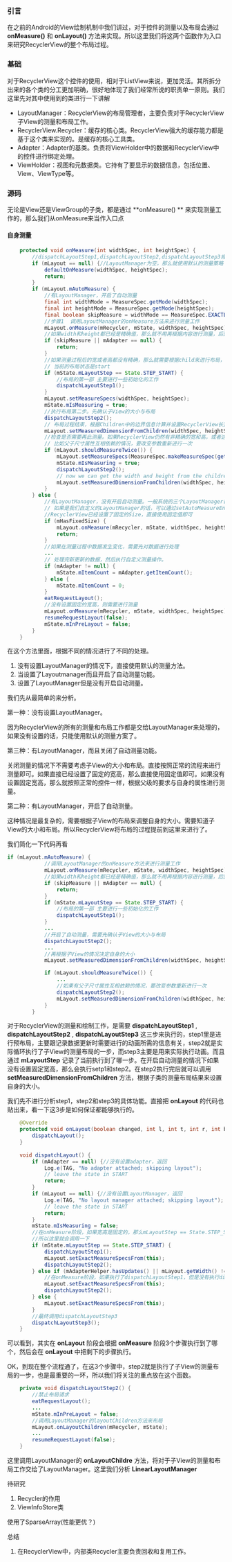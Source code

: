 ### 引言

在之前的Android的View绘制机制中我们讲过，对于控件的测量以及布局会通过 **onMeasure()** 和 **onLayout()** 方法来实现。所以这里我们将这两个函数作为入口来研究RecyclerView的整个布局过程。

### 基础

对于RecyclerView这个控件的使用，相对于ListView来说，更加灵活。其所拆分出来的各个类的分工更加明确，很好地体现了我们经常所说的职责单一原则。我们这里先对其中使用到的类进行一下讲解

* LayoutManager：RecyclerView的布局管理者，主要负责对于RecyclerView子View的测量和布局工作。
* RecyclerView.Recycler：缓存的核心类。RecyclerView强大的缓存能力都是基于这个类来实现的。是缓存的核心工具类。
* Adapter：Adapter的基类。负责将ViewHolder中的数据和RecyclerView中的控件进行绑定处理。
* ViewHolder：视图和元数据类。它持有了要显示的数据信息，包括位置、View、ViewType等。

### 源码

无论是View还是ViewGroup的子类，都是通过 **onMeasure() ** 来实现测量工作的，那么我们从onMeasure来当作入口点

#### 自身测量

```java
    protected void onMeasure(int widthSpec, int heightSpec) {
        //dispatchLayoutStep1,dispatchLayoutStep2,dispatchLayoutStep3肯定会执行，但是会根据具体的情况来区分是在onMeasure还是onLayout中执行。
        if (mLayout == null) {//LayoutManager为空，那么就使用默认的测量策略
            defaultOnMeasure(widthSpec, heightSpec);
            return;
        }
        if (mLayout.mAutoMeasure) {
            //有LayoutManager，开启了自动测量
            final int widthMode = MeasureSpec.getMode(widthSpec);
            final int heightMode = MeasureSpec.getMode(heightSpec);
            final boolean skipMeasure = widthMode == MeasureSpec.EXACTLY && heightMode == MeasureSpec.EXACTLY;
            //步骤1  调用LayoutManager的onMeasure方法来进行测量工作
            mLayout.onMeasure(mRecycler, mState, widthSpec, heightSpec);
            //如果width和height都已经是精确值，那么就不用再根据内容进行测量，后面步骤不再处理
            if (skipMeasure || mAdapter == null) {
                return;
            }
            //如果测量过程后的宽或者高都没有精确，那么就需要根据child来进行布局，从而来确定其宽和高。
            // 当前的布局状态是start
            if (mState.mLayoutStep == State.STEP_START) {
                //布局的第一部 主要进行一些初始化的工作
                dispatchLayoutStep1();
            }
            mLayout.setMeasureSpecs(widthSpec, heightSpec);
            mState.mIsMeasuring = true;
            //执行布局第二步。先确认子View的大小与布局
            dispatchLayoutStep2();
            // 布局过程结束，根据Children中的边界信息计算并设置RecyclerView长宽的测量值
            mLayout.setMeasuredDimensionFromChildren(widthSpec, heightSpec);
            //检查是否需要再此测量。如果RecyclerView仍然有非精确的宽和高，或者这里还有至少一个Child还有非精确的宽和高，我们就需要再次测量。
            // 比如父子尺寸属性互相依赖的情况，要改变参数重新进行一次
            if (mLayout.shouldMeasureTwice()) {
                mLayout.setMeasureSpecs(MeasureSpec.makeMeasureSpec(getMeasuredWidth(), MeasureSpec.EXACTLY),MeasureSpec.makeMeasureSpec(getMeasuredHeight(), MeasureSpec.EXACTLY));
                mState.mIsMeasuring = true;
                dispatchLayoutStep2();
                // now we can get the width and height from the children.
                mLayout.setMeasuredDimensionFromChildren(widthSpec, heightSpec);
            }
        } else {
            //有LayoutManager，没有开启自动测量。一般系统的三个LayoutManager都是自动测量，
            // 如果是我们自定义的LayoutManager的话，可以通过setAutoMeasureEnabled关闭自动测量功能
            //RecyclerView已经设置了固定的Size，直接使用固定值即可
            if (mHasFixedSize) {
                mLayout.onMeasure(mRecycler, mState, widthSpec, heightSpec);
                return;
            }
            //如果在测量过程中数据发生变化，需要先对数据进行处理
            ...
            // 处理完新更新的数据，然后执行自定义测量操作。
            if (mAdapter != null) {
                mState.mItemCount = mAdapter.getItemCount();
            } else {
                mState.mItemCount = 0;
            }
            eatRequestLayout();
            //没有设置固定的宽高，则需要进行测量
            mLayout.onMeasure(mRecycler, mState, widthSpec, heightSpec);
            resumeRequestLayout(false);
            mState.mInPreLayout = false;
        }
    }

```

在这个方法里面，根据不同的情况进行了不同的处理。

1. 没有设置LayoutManager的情况下，直接使用默认的测量方法。
2. 当设置了Layoutmanager而且开启了自动测量功能。
3. 设置了LayoutManager但是没有开启自动测量。

我们先从最简单的来分析。

第一种：没有设置LayoutManager。

因为RecyclerView的所有的测量和布局工作都是交给LayoutManager来处理的，如果没有设置的话，只能使用默认的测量方案了。

第三种：有LayoutManager，而且关闭了自动测量功能。

关闭测量的情况下不需要考虑子View的大小和布局。直接按照正常的流程来进行测量即可。如果直接已经设置了固定的宽高，那么直接使用固定值即可。如果没有设置固定宽高，那么就按照正常的控件一样，根据父级的要求与自身的属性进行测量。

第二种：有LayoutManager，开启了自动测量。

这种情况是最复杂的，需要根据子View的布局来调整自身的大小。需要知道子View的大小和布局。所以RecyclerView将布局的过程提前到这里来进行了。

我们简化一下代码再看

```java
if (mLayout.mAutoMeasure) {
    		//调用LayoutManager的onMeasure方法来进行测量工作
            mLayout.onMeasure(mRecycler, mState, widthSpec, heightSpec);
            //如果width和height都已经是精确值，那么就不用再根据内容进行测量，后面步骤不再处理
            if (skipMeasure || mAdapter == null) {
                return;
            }
            if (mState.mLayoutStep == State.STEP_START) {
                //布局的第一部 主要进行一些初始化的工作
                dispatchLayoutStep1();
            }
    		...
            //开启了自动测量，需要先确认子View的大小与布局
            dispatchLayoutStep2();
            ...
            //再根据子View的情况决定自身的大小
            mLayout.setMeasuredDimensionFromChildren(widthSpec, heightSpec);

            if (mLayout.shouldMeasureTwice()) {
                ...
                //如果有父子尺寸属性互相依赖的情况，要改变参数重新进行一次
                dispatchLayoutStep2();
                mLayout.setMeasuredDimensionFromChildren(widthSpec, heightSpec);
            }
        }
```

对于RecyclerView的测量和绘制工作，是需要 **dispatchLayoutStep1** , **dispatchLayoutStep2** , **dispatchLayoutStep3** 这三步来执行的，step1里是进行预布局，主要跟记录数据更新时需要进行的动画所需的信息有关，step2就是实际循环执行了子View的测量布局的一步，而step3主要是用来实际执行动画。而且通过 **mLayoutStep** 记录了当前执行到了哪一步。在开启自动测量的情况下如果没有设置固定宽高，那么会执行setp1和step2。在step2执行完后就可以调用 **setMeasuredDimensionFromChildren** 方法，根据子类的测量布局结果来设置自身的大小。

我们先不进行分析step1，step2和step3的具体功能。直接把 **onLayout** 的代码也贴出来，看一下这3步是如何保证都能够执行的。

```java
    @Override
    protected void onLayout(boolean changed, int l, int t, int r, int b) {
        dispatchLayout();
    }
    
    void dispatchLayout() {
        if (mAdapter == null) {//没有设置adapter，返回
            Log.e(TAG, "No adapter attached; skipping layout");
            // leave the state in START
            return;
        }
        if (mLayout == null) {//没有设置LayoutManager，返回
            Log.e(TAG, "No layout manager attached; skipping layout");
            // leave the state in START
            return;
        }
        mState.mIsMeasuring = false;
        //在onMeasure阶段，如果宽高是固定的，那么mLayoutStep == State.STEP_START 而且dispatchLayoutStep1和dispatchLayoutStep2不会调用
        //所以这里就会调用一下
        if (mState.mLayoutStep == State.STEP_START) {
            dispatchLayoutStep1();
            mLayout.setExactMeasureSpecsFrom(this);
            dispatchLayoutStep2();
        } else if (mAdapterHelper.hasUpdates() || mLayout.getWidth() != getWidth()|| mLayout.getHeight() != getHeight()) {
            //在onMeasure阶段，如果执行了dispatchLayoutStep1，但是没有执行dispatchLayoutStep2,就会执行dispatchLayoutStep2
            mLayout.setExactMeasureSpecsFrom(this);
            dispatchLayoutStep2();
        } else {
            mLayout.setExactMeasureSpecsFrom(this);
        }
        //最终调用dispatchLayoutStep3
        dispatchLayoutStep3();
    }
```

可以看到，其实在 **onLayout** 阶段会根据 **onMeasure**  阶段3个步骤执行到了哪个，然后会在 **onLayout** 中把剩下的步骤执行。

OK，到现在整个流程通了，在这3个步骤中，step2就是执行了子View的测量布局的一步，也是最重要的一环，所以我们将关注的重点放在这个函数。

```java
    private void dispatchLayoutStep2() {
        //禁止布局请求
        eatRequestLayout();
        ...
        mState.mInPreLayout = false;
        //调用LayoutManager的layoutChildren方法来布局
        mLayout.onLayoutChildren(mRecycler, mState);
		...
        resumeRequestLayout(false);
    }
```

这里调用LayoutManager的 **onLayoutChildre** 方法，将对于子View的测量和布局工作交给了LayoutManager。这里我们分析 **LinearLayoutManager** 



待研究

1. Recycler的作用
2. ViewInfoStore类





使用了SparseArray(性能更优？)

总结

1. 在RecyclerView中，内部类Recycler主要负责回收和复用工作。